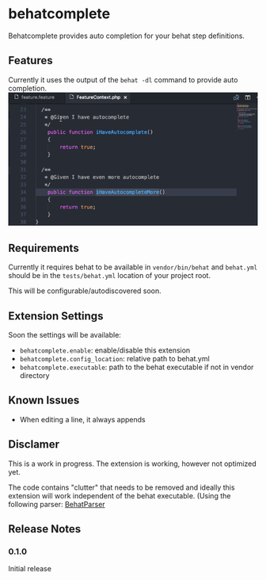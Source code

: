 # behatcomplete

Behatcomplete provides auto completion for your behat step definitions.

## Features

Currently it uses the output of the `behat -dl` command to provide auto completion.
![Kiku](doc-assets/exampleautocomplete.gif)

## Requirements

Currently it requires behat to be available in `vendor/bin/behat` and `behat.yml` should
be in the `tests/behat.yml` location of your project root. 

This will be configurable/autodiscovered soon.

## Extension Settings

Soon the settings will be available:
* `behatcomplete.enable`: enable/disable this extension
* `behatcomplete.config_location`: relative path to behat.yml
* `behatcomplete.executable`: path to the behat executable if not in vendor directory

## Known Issues

* When editing a line, it always appends

## Disclamer

This is a work in progress. The extension is working, however not optimized yet.

The code contains "clutter" that needs to be removed and ideally this extension
will work independent of the behat executable. (Using the following parser: 
[BehatParser](https://github.com/haringsrob/BehatParser)

## Release Notes

### 0.1.0

Initial release